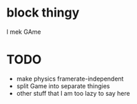 # block thingy
I mek GAme

# TODO

 * make physics framerate-independent
 * split Game into separate thingies
 * other stuff that I am too lazy to say here